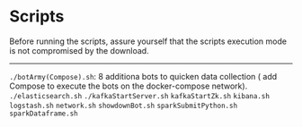 # Scripts

Before running the scripts, assure yourself that the scripts execution mode is not compromised by the download.

---
```./botArmy(Compose).sh```: 8 additiona bots to quicken data collection ( add Compose to execute the bots on the docker-compose network).
```./elasticsearch.sh```
```./kafkaStartServer.sh```
```kafkaStartZk.sh```
```kibana.sh```
```logstash.sh```
```network.sh```
```showdownBot.sh```
```sparkSubmitPython.sh```
```sparkDataframe.sh```
